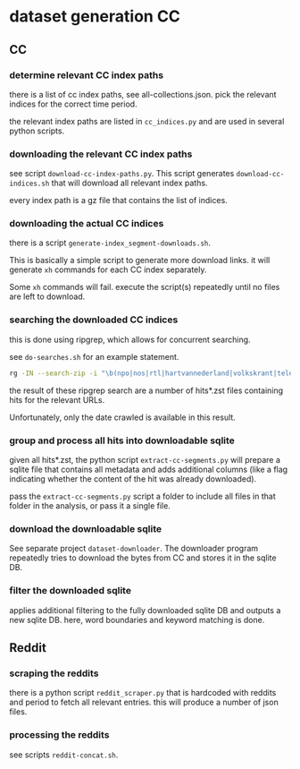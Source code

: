 # dataset generation CC

## CC

### determine relevant CC index paths

there is a list of cc index paths, see all-collections.json.   pick the relevant indices for the correct time period.

the relevant index paths are listed in `cc_indices.py` and are used in several python scripts.

### downloading the relevant CC index paths

see script `download-cc-index-paths.py`.  This script generates `download-cc-indices.sh` that will download all relevant index paths.

every index path is a gz file that contains the list of indices.

### downloading the actual CC indices

there is a script `generate-index_segment-downloads.sh`.

This is basically a simple script to generate more download links.  it will generate `xh` commands for each CC index separately.

Some `xh` commands will fail.  execute the script(s) repeatedly until no files are left to download.

### searching the downloaded CC indices

this is done using ripgrep, which allows for concurrent searching.

see `do-searches.sh` for an example statement. 

```bash
rg -IN --search-zip -i "\b(npo|nos|rtl|hartvannederland|volkskrant|telegraaf|nrc|trouw|ad|dutchnews|nltimes|pvv|fvd|groenlinks|pvda|vvd|partijnieuwsociaalcontract|partijvoordedieren|d66|cda|boerburgerbeweging|sp|ja21|bewegingdenk)\.nl/|\b(hbvl|gva|nieuwsblad|hln|demorgen|standaard|tijd|sudinfo|dhnet|echo|lalibre|lesoir|pvda|ps|ecolo|groen|defi|lesengages|cdenv|openvld|mr|n-va)\.be/|\b(vooruit|voltnederland|vlaamsbelang)\.org/|\bfouadahidar\.com/|\blavenir\.net/" /Volumes/data-1/cc/indices/CC-MAIN-2024-46*_indexes_cdx-*.gz | rg -IN -v "robots\.txt" | awk -f ~/ou/IM9506-AF/dataset/cc-index-to-json.awk | zstd -19 --ultra > ~/ou/IM9506-AF/dataset/hits-2024-46.zst
```

the result of these ripgrep search are a number of hits*.zst files containing hits for the relevant URLs.

Unfortunately, only the date crawled is available in this result.

### group and process all hits into downloadable sqlite

given all hits*.zst, the python script `extract-cc-segments.py` will prepare a sqlite file that contains all metadata and adds additional columns (like a flag indicating whether the content of the hit was already downloaded).

pass the `extract-cc-segments.py` script a folder to include all files in that folder in the analysis, or pass it a single file. 

### download the downloadable sqlite

See separate project `dataset-downloader`.  The downloader program repeatedly tries to download the bytes from CC and stores it in the sqlite DB. 

### filter the downloaded sqlite

applies additional filtering to the fully downloaded sqlite DB and outputs a new sqlite DB.
here, word boundaries and keyword matching is done.


## Reddit

### scraping the reddits

there is a python script `reddit_scraper.py` that is hardcoded with reddits and period to fetch all relevant entries.  this will produce a number of json files. 

### processing the reddits

see scripts `reddit-concat.sh`.